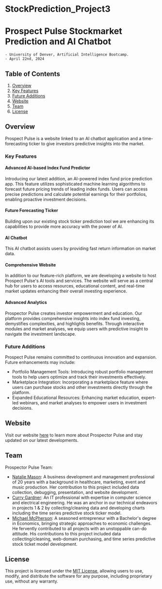 # StockPrediction_Project3
# Prospect Pulse Stockmarket Prediction and AI Chatbot
    - University of Denver, Artificial Intelligence Bootcamp.
    - April 22nd, 2024

## Table of Contents

1. [Overview](#overview)
2. [Key Features](#key-features)
3. [Future Additions](#future-additions)
4. [Website](#website)
5. [Team](#team)
6. [License](#license)
   
## Overview

Prospect Pulse is a website linked to an AI chatbot application and a time-forecasting ticker to give investors predictive insights into the market. 

### Key Features

#### Advanced AI-based Index Fund Predictor
Introducing our latest addition, an AI-powered index fund price prediction app. This feature utilizes sophisticated machine learning algorithms to forecast future pricing trends of leading index funds. Users can access precise predictions and calculate potential earnings for their portfolios, enabling proactive investment decisions.

#### Future Forecasting Ticker
Building upon our existing stock ticker prediction tool we are enhancing its capabilities to provide more accuracy with the power of AI.

#### AI Chatbot

This AI chatbot assists users by providing fast return information on market data. 

#### Comprehensive Website
In addition to our feature-rich platform, we are developing a website to host Prospect Pulse's AI tools and services. The website will serve as a central hub for users to access resources, educational content, and real-time market updates enhancing their overall investing experience.


#### Advanced Analytics

Prospector Pulse creates investor empowerment and education. Our platform provides comprehensive insights into index fund investing, demystifies complexities, and highlights benefits. Through interactive modules and market analyses, we equip users with predictive insight to navigate the investment landscape.

### Future Additions

Prospect Pulse remains committed to continuous innovation and expansion. Future enhancements may include:

- Portfolio Management Tools: Introducing robust portfolio management tools to help users optimize and track their investments effectively.
- Marketplace Integration: Incorporating a marketplace feature where users can purchase stocks and other investments directly through the platform.
- Expanded Educational Resources: Enhancing market education, expert-led webinars, and market analyses to empower users in investment decisions.

## Website

Visit our website [here](https://mikeamcpherson.wixsite.com/my-site/home) to learn more about Prospector Pulse and stay updated on our latest developments.

## Team

Prospector Pulse Team:

- [Natalie Mason](https://www.linkedin.com/in/captainnatalie/): A business development and management professional of 20 years with a background in healthcare, marketing, event and music production. Her contribution to this project included data collection, debugging, presentation, and website development.
- [Curry Gardner](https://www.linkedin.com/in/curry-gardner/): An IT professional with expertise in computer science and electrical engineering.
He was an anchor in our technical endeavors in projects 1 & 2 by collecting/cleaning data and developing charts including the time series predictive stock ticker model.
- [Michael McPherson](https://www.linkedin.com/in/michael-mcpherson-012475290/): A seasoned entrepreneur with a Bachelor's degree in Economics, bringing strategic approaches to economic challenges. He fervently contributed to all projects with an unstoppable can-do attitude. His contributions to this project included data collecting/cleaning, web-domain purchasing, and time series predictive stock ticket model development.



## License

This project is licensed under the [MIT License](LICENSE), allowing users to use, modify, and distribute the software for any purpose, including proprietary use, without any warranty.

